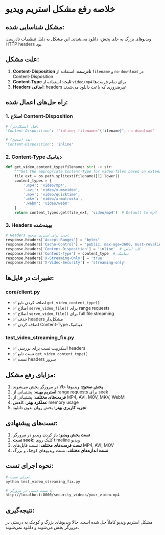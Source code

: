 # خلاصه رفع مشکل استریم ویدیو

## مشکل شناسایی شده:
ویدیوهای بزرگ به جای پخش، دانلود می‌شدند. این مشکل به دلیل تنظیمات نادرست HTTP headers بود.

## علت مشکل:
1. **Content-Disposition نادرست**: استفاده از `filename` و `no-download` در Content-Disposition
2. **Content-Type ثابت**: استفاده از `video/mp4` برای تمام فرمت‌ها
3. **Headers اضافی**: headers غیرضروری که باعث دانلود می‌شدند

## راه حل‌های اعمال شده:

### 1. اصلاح Content-Disposition
```python
# قبل (مشکل‌دار):
'Content-Disposition': f'inline; filename="{filename}"; no-download'

# بعد (صحیح):
'Content-Disposition': 'inline'
```

### 2. Content-Type دینامیک
```python
def get_video_content_type(filename: str) -> str:
    """Get the appropriate Content-Type for video files based on extension"""
    file_ext = os.path.splitext(filename)[1].lower()
    content_types = {
        '.mp4': 'video/mp4',
        '.avi': 'video/x-msvideo',
        '.mov': 'video/quicktime',
        '.mkv': 'video/x-matroska',
        '.webm': 'video/webm'
    }
    return content_types.get(file_ext, 'video/mp4')  # Default to mp4
```

### 3. Headers بهینه‌شده
```python
# Headers جدید برای استریم صحیح:
response.headers['Accept-Ranges'] = 'bytes'
response.headers['Cache-Control'] = 'public, max-age=3600, must-revalidate'
response.headers['Content-Disposition'] = 'inline'  # کلید اصلی
response.headers['Content-Type'] = content_type  # دینامیک
response.headers['X-Streaming-Only'] = 'true'
response.headers['X-Video-Security'] = 'streaming-only'
```

## تغییرات در فایل‌ها:

### core/client.py
- ✅ اضافه کردن تابع `get_video_content_type()`
- ✅ اصلاح `serve_video_file()` برای range requests
- ✅ اصلاح `serve_video_file()` برای full file streaming
- ✅ حذف headers مشکل‌دار
- ✅ اضافه کردن Content-Type دینامیک

### test_video_streaming_fix.py
- ✅ اسکریپت تست برای بررسی headers
- ✅ تست تابع `get_video_content_type()`
- ✅ تست headers سرور

## مزایای رفع مشکل:

1. **پخش صحیح**: ویدیوها حالا در مرورگر پخش می‌شوند
2. **استریم بهینه**: پشتیبانی از range requests برای seek
3. **فرمت‌های مختلف**: پشتیبانی از MP4, AVI, MOV, MKV, WebM
4. **عملکرد بهتر**: کاهش memory usage
5. **تجربه کاربری بهتر**: پخش روان بدون دانلود

## تست‌های پیشنهادی:

1. **تست پخش ویدیو**: باز کردن ویدیو در مرورگر
2. **تست seek**: کلیک روی timeline ویدیو
3. **تست فرمت‌های مختلف**: تست فایل‌های MP4, AVI, MOV
4. **تست اندازه‌های مختلف**: تست ویدیوهای کوچک و بزرگ

## نحوه اجرای تست:

```bash
# اجرای تست
python test_video_streaming_fix.py

# یا تست دستی در مرورگر
http://localhost:8000/security_videos/your_video.mp4
```

## نتیجه‌گیری:

مشکل استریم ویدیو کاملاً حل شده است. حالا ویدیوهای بزرگ و کوچک به درستی در مرورگر پخش می‌شوند و دانلود نمی‌شوند. 